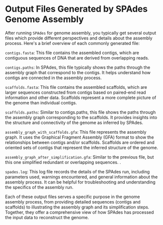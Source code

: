 # Output Files Generated by SPAdes Genome Assembly

After running `SPAdes` for genome assembly, you typically get several output files which provide different perspectives and details about the assembly process. Here's a brief overview of each commonly generated file:

`contigs.fasta`: This file contains the assembled contigs, which are contiguous sequences of DNA that are derived from overlapping reads.

`contigs.paths`: In SPAdes, this file typically shows the paths through the assembly graph that correspond to the contigs. It helps understand how contigs are connected in the assembly process.

`scaffolds.fasta`: This file contains the assembled scaffolds, which are larger sequences constructed from contigs based on paired-end read information and other data. Scaffolds represent a more complete picture of the genome than individual contigs.

`scaffolds.paths`: Similar to contigs.paths, this file shows the paths through the assembly graph corresponding to the scaffolds. It provides insights into the structure and connectivity of the genome as inferred by SPAdes.

`assembly_graph_with_scaffolds.gfa`: This file represents the assembly graph. It uses the Graphical Fragment Assembly (GFA) format to show the relationships between contigs and/or scaffolds. Scaffolds are ordered and oriented sets of contigs that represent the inferred structure of the genome.

`assembly_graph_after_simplification.gfa`: Similar to the previous file, but this one simplified redundant or overlapping sequences. .

`spades.log`: This log file records the details of the SPAdes run, including parameters used, warnings encountered, and general information about the assembly process. It can be helpful for troubleshooting and understanding the specifics of the assembly run.

Each of these output files serves a specific purpose in the genome assembly process, from providing detailed sequences (contigs and scaffolds) to illustrating the assembly graph and its simplification steps. Together, they offer a comprehensive view of how SPAdes has processed the input data to reconstruct the genome.
